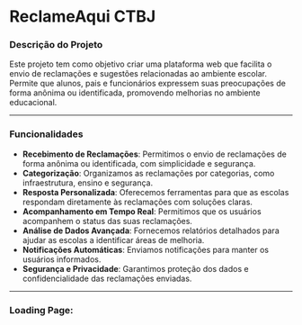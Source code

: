 # ReclameAqui CTBJ

### Descrição do Projeto
Este projeto tem como objetivo criar uma plataforma web que facilita o envio de reclamações e sugestões relacionadas ao ambiente escolar. Permite que alunos, pais e funcionários expressem suas preocupações de forma anônima ou identificada, promovendo melhorias no ambiente educacional.

---

### Funcionalidades
- **Recebimento de Reclamações**: Permitimos o envio de reclamações de forma anônima ou identificada, com simplicidade e segurança.
- **Categorização**: Organizamos as reclamações por categorias, como infraestrutura, ensino e segurança.
- **Resposta Personalizada**: Oferecemos ferramentas para que as escolas respondam diretamente às reclamações com soluções claras.
- **Acompanhamento em Tempo Real**: Permitimos que os usuários acompanhem o status das suas reclamações.
- **Análise de Dados Avançada**: Fornecemos relatórios detalhados para ajudar as escolas a identificar áreas de melhoria.
- **Notificações Automáticas**: Enviamos notificações para manter os usuários informados.
- **Segurança e Privacidade**: Garantimos proteção dos dados e confidencialidade das reclamações enviadas.

---

### Loading Page:

